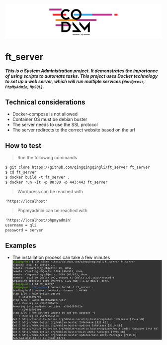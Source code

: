 [![Logo](https://github.com/qingqingqingli/readme_images/blob/master/codam_logo_1.png)](https://github.com/qingqingqingli/ft_server)

# ft_server
***This is a System Administration project. It demonstrates the importance of using scripts to automate tasks. This project uses Docker technology to set up a web server, which will run multiple services (```Wordpress```, ```PhpMyAdmin```, ```MySQL```).***

## Technical considerations

- Docker-compose is not allowed
- Container OS must be debian buster
- The server needs to use the SSL protocol
- The server redirects to the correct website based on the url

## How to test
> Run the following commands

```shell
$ git clone https://github.com/qingqingqingli/ft_server ft_server
$ cd ft_server
$ docker build -t ft_server .
$ docker run -it -p 80:80 -p 443:443 ft_server
```

> Wordpress can be reached with

```shell
'https://localhost'
```

> Phpmyadmin can be reached with

```shell
'https://localhost/phpmyadmin'
username = qli
password = server
```

## Examples

- The installation process can take a few minutes
![ft_server_example_1](https://github.com/qingqingqingli/readme_images/blob/master/ft_server_1.png)

